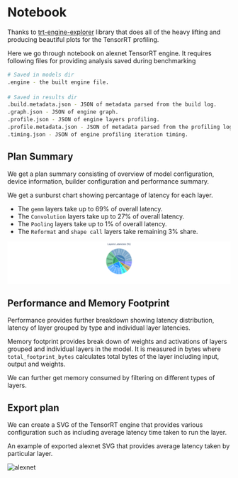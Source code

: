 # Notebook

Thanks to [trt-engine-explorer](https://github.com/NVIDIA/TensorRT/tree/main/tools/experimental/trt-engine-explorer) library that does all of the heavy lifting and producing beautiful plots for the TensorRT profiling.

Here we go through notebook on alexnet TensorRT engine. It requires following files for providing analysis saved during benchmarking

```bash
# Saved in models dir
.engine - the built engine file.

# Saved in results dir
.build.metadata.json - JSON of metadata parsed from the build log.
.graph.json - JSON of engine graph.
.profile.json - JSON of engine layers profiling.
.profile.metadata.json - JSON of metadata parsed from the profiling log.
.timing.json - JSON of engine profiling iteration timing.
```

## Plan Summary

We get a plan summary consisting of overview of model configuration, device information, builder configuration and performance summary.

We get a sunburst chart showing percantage of latency for each layer.

* The `gemm` layers take up to 69% of overall latency.
* The `Convolution` layers take up to 27% of overall latency.
* The `Pooling` layers take up to 1% of overall latency.
* The `Reformat` and `shape call` layers take remaining 3% share.

![percantage latency](../assets/alexnet_layer_avg_latencies.png)

## Performance and Memory Footprint

Performance provides further breakdown showing latency distribution, latency of layer grouped by type and individual layer latencies.

Memory footprint provides break down of weights and activations of layers grouped and individual layers in the model. It is measured in bytes where `total_footprint_bytes` calculates total bytes of the layer including input, output and weights.

We can further get memory consumed by filtering on different types of layers.

## Export plan

We can create a SVG of the TensorRT engine that provides various configuration such as including average latency time taken to run the layer.

An example of exported alexnet SVG that provides average latency taken by particular layer.

![alexnet](../results/alexnet/alexnet_avg_latency.png)
